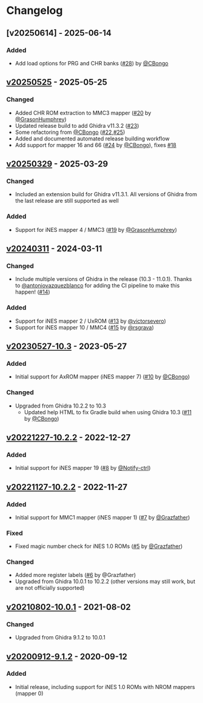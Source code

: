 # Changelog

## [v20250614] - 2025-06-14
### Added
- Add load options for PRG and CHR banks ([#28](https://github.com/kylewlacy/GhidraNes/pull/28)) by [@CBongo](https://github.com/CBongo)

## [v20250525] - 2025-05-25
### Changed
- Added CHR ROM extraction to MMC3 mapper ([#20](https://github.com/kylewlacy/GhidraNes/pull/20) by [@GrasonHumphrey](https://github.com/GrasonHumphrey))
- Updated release build to add Ghidra v11.3.2 ([#23](https://github.com/kylewlacy/GhidraNes/pull/23))
- Some refactoring from [@CBongo](https://github.com/CBongo) ([#22](https://github.com/kylewlacy/GhidraNes/pull/22),[#25](https://github.com/kylewlacy/GhidraNes/pull/25))
- Added and documented automated release building workflow
- Add support for mapper 16 and 66 ([#24](https://github.com/kylewlacy/GhidraNes/pull/24) by [@CBongo](https://github.com/CBongo)), fixes [#18](https://github.com/kylewlacy/GhidraNes/issues/18)

## [v20250329] - 2025-03-29
### Changed
- Included an extension build for Ghidra v11.3.1. All versions of Ghidra from the last release are still supported as well

### Added
- Support for iNES mapper 4 / MMC3 ([#19](https://github.com/kylewlacy/GhidraNes/pull/19) by [@GrasonHumphrey](https://github.com/GrasonHumphrey))

## [v20240311] - 2024-03-11
### Changed
- Include multiple versions of Ghidra in the release (10.3 - 11.0.1). Thanks to [@antoniovazquezblanco](https://github.com/antoniovazquezblanco) for adding the CI pipeline to make this happen! ([#14](https://github.com/kylewlacy/GhidraNes/pull/14))

### Added

- Support for iNES mapper 2 / UxROM ([#13](https://github.com/kylewlacy/GhidraNes/pull/13) by [@victorsevero](https://github.com/victorsevero))
- Support for iNES mapper 10 / MMC4 ([#15](https://github.com/kylewlacy/GhidraNes/pull/15) by [@rsgrava](https://github.com/rsgrava))

## [v20230527-10.3] - 2023-05-27
### Added

- Initial support for AxROM mapper (iNES mapper 7) ([#10](https://github.com/kylewlacy/GhidraNes/pull/10) by [@CBongo](https://github.com/CBongo))

### Changed
- Upgraded from Ghidra 10.2.2 to 10.3
    - Updated help HTML to fix Gradle build when using Ghidra 10.3 ([#11](https://github.com/kylewlacy/GhidraNes/pull/11) by [@CBongo](https://github.com/CBongo))

## [v20221227-10.2.2] - 2022-12-27
### Added

- Initial support for iNES mapper 19 ([#8](https://github.com/kylewlacy/GhidraNes/pull/8) by [@Notify-ctrl](https://github.com/Notify-ctrl))

## [v20221127-10.2.2] - 2022-11-27
### Added
- Initial support for MMC1 mapper (iNES mapper 1) ([#7](https://github.com/kylewlacy/GhidraNes/pull/7) by [@Grazfather](https://github.com/Grazfather))

### Fixed
- Fixed magic number check for iNES 1.0 ROMs ([#5](https://github.com/kylewlacy/GhidraNes/pull/5) by [@Grazfather](https://github.com/Grazfather))

### Changed
- Added more register labels ([#6](https://github.com/kylewlacy/GhidraNes/pull/6) by @Grazfather)
- Upgraded from Ghidra 10.0.1 to 10.2.2 (other versions may still work, but are not officially supported)

## [v20210802-10.0.1] - 2021-08-02
### Changed
- Upgraded from Ghidra 9.1.2 to 10.0.1

## [v20200912-9.1.2] - 2020-09-12
### Added
- Initial release, including support for iNES 1.0 ROMs with NROM mappers (mapper 0)

[Unreleased]: https://github.com/kylewlacy/GhidraNes/compare/v20250329...HEAD
[v20250525]: https://github.com/kylewlacy/GhidraNes/releases/tag/v20250525
[v20250329]: https://github.com/kylewlacy/GhidraNes/releases/tag/v20250329
[v20240311]: https://github.com/kylewlacy/GhidraNes/releases/tag/v20240311
[v20230527-10.3]: https://github.com/kylewlacy/GhidraNes/releases/tag/v20230527-10.3
[v20221227-10.2.2]: https://github.com/kylewlacy/GhidraNes/releases/tag/v20221227-10.2.2
[v20221127-10.2.2]: https://github.com/kylewlacy/GhidraNes/releases/tag/v20221127-10.2.2
[v20210802-10.0.1]: https://github.com/kylewlacy/GhidraNes/releases/tag/v20210802-10.0.1
[v20200912-9.1.2]: https://github.com/kylewlacy/GhidraNes/releases/tag/v20200912-9.1.2
